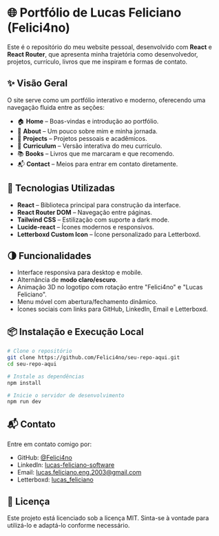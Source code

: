 # 🌐 Portfólio de Lucas Feliciano (Felici4no)

Este é o repositório do meu website pessoal, desenvolvido com **React** e **React Router**, que apresenta minha trajetória como desenvolvedor, projetos, currículo, livros que me inspiram e formas de contato.

## ✨ Visão Geral

O site serve como um portfólio interativo e moderno, oferecendo uma navegação fluida entre as seções:

* 🏠 **Home** – Boas-vindas e introdução ao portfólio.
* 👤 **About** – Um pouco sobre mim e minha jornada.
* 💼 **Projects** – Projetos pessoais e acadêmicos.
* 📄 **Curriculum** – Versão interativa do meu currículo.
* 📚 **Books** – Livros que me marcaram e que recomendo.
* 📬 **Contact** – Meios para entrar em contato diretamente.

## 🧰 Tecnologias Utilizadas

* **React** – Biblioteca principal para construção da interface.
* **React Router DOM** – Navegação entre páginas.
* **Tailwind CSS** – Estilização com suporte a dark mode.
* **Lucide-react** – Ícones modernos e responsivos.
* **Letterboxd Custom Icon** – Ícone personalizado para Letterboxd.

## 🌗 Funcionalidades

* Interface responsiva para desktop e mobile.
* Alternância de **modo claro/escuro**.
* Animação 3D no logotipo com rotação entre "Felici4no" e "Lucas Feliciano".
* Menu móvel com abertura/fechamento dinâmico.
* Ícones sociais com links para GitHub, LinkedIn, Email e Letterboxd.

## 📦 Instalação e Execução Local

```bash
# Clone o repositório
git clone https://github.com/Felici4no/seu-repo-aqui.git
cd seu-repo-aqui

# Instale as dependências
npm install

# Inicie o servidor de desenvolvimento
npm run dev
```

## 📬 Contato

Entre em contato comigo por:

* GitHub: [@Felici4no](https://github.com/Felici4no)
* LinkedIn: [lucas-feliciano-software](https://www.linkedin.com/in/lucas-feliciano-software/)
* Email: [lucas.feliciano.eng.2003@gmail.com](mailto:lucas.feliciano.eng.2003@gmail.com)
* Letterboxd: [lucas\_feliciano](https://letterboxd.com/lucas_feliciano/)

## 📄 Licença

Este projeto está licenciado sob a licença MIT. Sinta-se à vontade para utilizá-lo e adaptá-lo conforme necessário.
